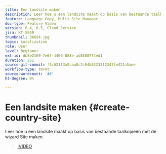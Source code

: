 ```yaml
---
title: Een landsite maken
description: Leer hoe u een landsite maakt op basis van bestaande taalkopieën met de wizard Site maken.
feature: Language Copy, Multi Site Manager
doc-type: Feature Video
version: 6.4, 6.5, Cloud Service
jira: KT-5849
thumbnail: 36684.jpg
topic: Localization
role: User
level: Beginner
exl-id: db8e2169-7e67-4466-888e-ad85887f4ed1
duration: 251
source-git-commit: f4c621f3a9caa8c2c64b8323312343fe421a5aee
workflow-type: tm+mt
source-wordcount: '40'
ht-degree: 0%

---
```


# Een landsite maken {#create-country-site}

Leer hoe u een landsite maakt op basis van bestaande taalkopieën met de wizard Site maken.

>[!VIDEO](https://video.tv.adobe.com/v/36684?quality=12&learn=on)
